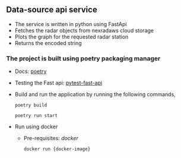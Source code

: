 ## Data-source api service
- The service is written in python using FastApi
- Fetches the radar objects from nexradaws cloud storage
- Plots the graph for the requested radar station
- Returns the encoded string

### The project is built using poetry packaging manager
- Docs: [poetry](https://python-poetry.org/docs/)
- Testing the Fast api: [pytest-fast-api](https://fastapi.tiangolo.com/tutorial/testing/)
- Build and run the application by running the following commands,

  ```poetry build```

  ``` poetry run start ```

- Run using docker

  - Pre-requisites: *docker*

    ``` docker run {docker-image} ```